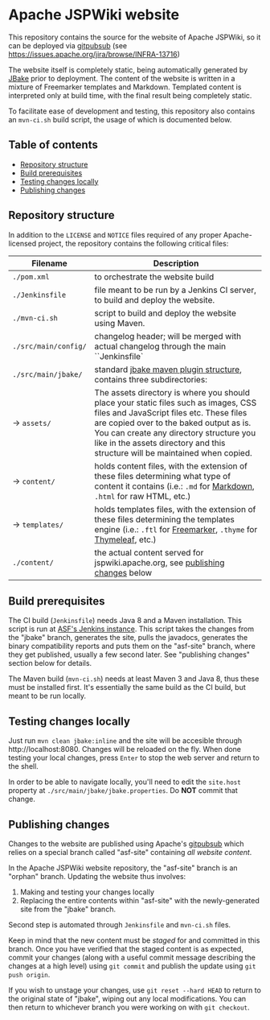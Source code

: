 Apache JSPWiki website
======================

This repository contains the source for the website of Apache JSPWiki, so it 
can be deployed via [gitpubsub](https://blogs.apache.org/infra/entry/git_based_websites_available) 
(see https://issues.apache.org/jira/browse/INFRA-13716)

The website itself is completely static, being automatically generated by [JBake](https://jbake.org/) 
prior to deployment. The content of the website is written in a mixture of Freemarker templates and 
Markdown. Templated content is interpreted only at build time, with the final result being 
completely static.

To facilitate ease of development and testing, this repository also contains an `mvn-ci.sh` build 
script, the usage of which is documented below.

Table of contents
-----------------

* [Repository structure](#repository-structure)
* [Build prerequisites](#build-prerequisites)
* [Testing changes locally](#testing-changes-locally)
* [Publishing changes](#publishing-changes)

Repository structure
--------------------

In addition to the `LICENSE` and `NOTICE` files required of any proper Apache-licensed project, 
the repository contains the following critical files:

| Filename            | Description
| -------------       | -----------
| `./pom.xml`         | to orchestrate the website build
| `./Jenkinsfile`     | file meant to be run by a Jenkins CI server, to build and deploy the website.
| `./mvn-ci.sh`       | script to build and deploy the website using Maven.
| `./src/main/config/`| changelog header; will be merged with actual changelog through the main ``Jenkinsfile`
| `./src/main/jbake/` | standard [jbake maven plugin structure](https://github.com/ingenieux/jbake-maven-plugin), contains three subdirectories:
|  -> `assets/`       | The assets directory is where you should place your static files such as images, CSS files and JavaScript files etc. These files are copied over to the baked output as is. You can create any directory structure you like in the assets directory and this structure will be maintained when copied.
|  -> `content/`      | holds content files, with the extension of these files determining what type of content it contains (i.e.: `.md` for [Markdown](http://daringfireball.net/projects/markdown/syntax), `.html` for raw HTML, etc.)
|  -> `templates/`    | holds templates files, with the extension of these files determining the templates engine (i.e.: `.ftl` for [Freemarker](https://freemarker.apache.org/), `.thyme` for [Thymeleaf](http://www.thymeleaf.org/), etc.)
| `./content/`        | the actual content served for jspwiki.apache.org, see [publishing changes](#publishing-changes) below

Build prerequisites
-------------------

The CI build (`Jenkinsfile`) needs Java 8 and a Maven installation. This 
script is run at [ASF's Jenkins instance](https://builds.apache.org/job/jspwiki-site/). 
This script takes the changes from the "jbake" branch, generates the site, pulls the 
javadocs, generates the binary compatibility reports and puts them on the "asf-site" 
branch, where they get published, usually a few second later. See "publishing changes"
section below for details.

The Maven build (`mvn-ci.sh`) needs at least Maven 3 and Java 8, thus these must 
be installed first. It's essentially the same build as the CI build, but meant to be 
run locally.

Testing changes locally
-----------------------

Just run `mvn clean jbake:inline` and the site will be accesible through http://localhost:8080. 
Changes will be reloaded on the fly. When done testing your local changes, press `Enter` to stop 
the web server and return to the shell.

In order to be able to navigate locally, you'll need to edit the `site.host` property at 
`./src/main/jbake/jbake.properties`. Do **NOT** commit that change.

Publishing changes
------------------

Changes to the website are published using Apache's 
[gitpubsub](https://blogs.apache.org/infra/entry/git_based_websites_available) which relies on a 
special branch called "asf-site" containing *all website content*.

In the Apache JSPWiki website repository, the "asf-site" branch is an "orphan" branch. Updating 
the website thus involves:

1. Making and testing your changes locally
2. Replacing the entire contents within "asf-site" with the newly-generated site from the 
   "jbake" branch.

Second step is automated through `Jenkinsfile` and `mvn-ci.sh` files. 

Keep in mind that the new content must be *staged* for and committed in this branch. Once you have 
verified that the staged content is as expected, commit your changes (along with a useful commit 
message describing the changes at a high level) using `git commit` and publish the update using 
`git push origin`.

If you wish to unstage your changes, use `git reset --hard HEAD` to return to the original state 
of "jbake", wiping out any local modifications. You can then return to whichever branch you 
were working on with `git checkout`.
